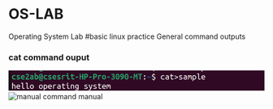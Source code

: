 # OS-LAB
Operating System Lab
#basic linux practice
General command outputs
### cat command ouput
![cat command output](cat.png)
![manual command manual](catmanual.png)
